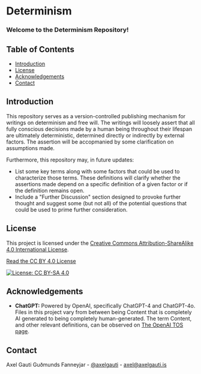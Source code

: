 # Determinism

### **Welcome to the Determinism Repository!**

## Table of Contents
- [Introduction](#introduction)
- [License](#license)
- [Acknowledgements](#acknowledgements)
- [Contact](#contact)

## Introduction

This repository serves as a version-controlled publishing mechanism for writings on determinism and free will. The writings will loosely assert that all fully conscious decisions made by a human being throughout their lifespan are ultimately deterministic, determined directly or indirectly by external factors. The assertion will be accopmanied by some clarification on assumptions made.

Furthermore, this repository may, in future updates:
- List some key terms along with some factors that could be used to characterize those terms. These definitions will clarify whether the assertions made depend on a specific definition of a given factor or if the definition remains open.
- Include a "Further Discussion" section designed to provoke further thought and suggest some (but not all) of the potential questions that could be used to prime further consideration.


## License

This project is licensed under the [Creative Commons Attribution-ShareAlike 4.0 International License](https://creativecommons.org/licenses/by-sa/4.0/).

[Read the CC BY 4.0 License](LICENSE-CC-BY-SA-4.0)

[![License: CC BY-SA 4.0](https://i.creativecommons.org/l/by-sa/4.0/88x31.png)](https://creativecommons.org/licenses/by-sa/4.0/)

## Acknowledgements
- **ChatGPT:** Powered by OpenAI, specifically ChatGPT-4 and ChatGPT-4o. Files in this project vary from between being Content that is completely AI generated to being completely human-generated. The term Content, and other relevant definitions, can be observed on [The OpenAI TOS page](https://openai.com/policies/terms-of-use#using-our-services).

## Contact
Axel Gauti Guðmunds Fanneyjar - [@axelgauti](https://twitter.com/axelgauti) - axel@axelgauti.is